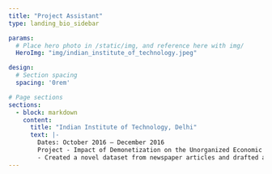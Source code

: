 ```yaml
---
title: "Project Assistant"
type: landing_bio_sidebar

params:
  # Place hero photo in /static/img, and reference here with img/
  HeroImg: "img/indian_institute_of_technology.jpeg"

design:
  # Section spacing
  spacing: '0rem'

# Page sections
sections:
  - block: markdown
    content:
      title: "Indian Institute of Technology, Delhi"
      text: |-
        Dates: October 2016 – December 2016  
        Project ‑ Impact of Demonetization on the Unorganized Economic Sector of the Indian Economy:
        - Created a novel dataset from newspaper articles and drafted a report on the effects on the unorganized sector.
---
```

